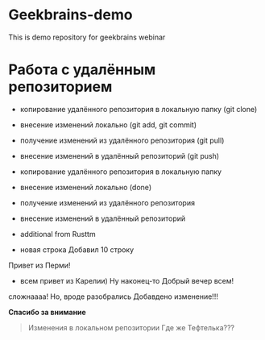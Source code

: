 # Geekbrains-demo
This is demo repository for geekbrains webinar

# Работа с удалённым репозиторием
- копирование удалённого репозитория в локальную папку (git clone)
- внесение изменений локально (git add, git commit)
- получение изменений из удалённого репозитория (git pull)
- внесение изменений в удалённый репозиторий (git push)

- копирование удалённого репозитория в локальную папку
- внесение изменений локально (done)
- получение изменений из удалённого репозитория
- внесение изменений в удалённый репозиторий
- additional from Rusttm
- новая строка
Добавил 10 строку



Привет из Перми!










- всем привет из Карелии)
Ну наконец-то
Добрый вечер всем!

сложнаааа! Но, вроде разобрались
Добавдено изменение!!!

**Спасибо за внимание**
> Изменения в локальном репозитории
Где же Тефтелька???

